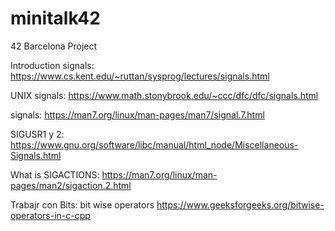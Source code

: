 # minitalk42
42 Barcelona Project

Introduction signals: https://www.cs.kent.edu/~ruttan/sysprog/lectures/signals.html

UNIX signals: https://www.math.stonybrook.edu/~ccc/dfc/dfc/signals.html

signals: https://man7.org/linux/man-pages/man7/signal.7.html

SIGUSR1 y 2: https://www.gnu.org/software/libc/manual/html_node/Miscellaneous-Signals.html

What is SIGACTIONS: https://man7.org/linux/man-pages/man2/sigaction.2.html

Trabajr con Bits: bit wise operators https://www.geeksforgeeks.org/bitwise-operators-in-c-cpp

